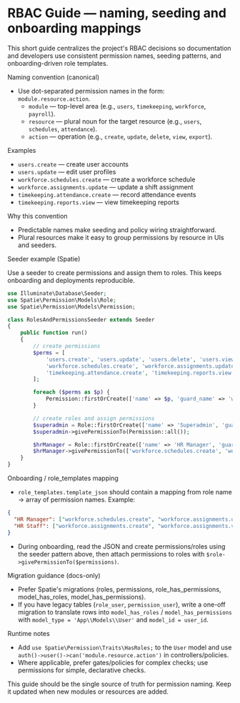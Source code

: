 # RBAC Guide — naming, seeding and onboarding mappings

This short guide centralizes the project's RBAC decisions so documentation and developers use consistent permission names, seeding patterns, and onboarding-driven role templates.

Naming convention (canonical)
- Use dot-separated permission names in the form: `module.resource.action`.
  - `module` — top-level area (e.g., `users`, `timekeeping`, `workforce`, `payroll`).
  - `resource` — plural noun for the target resource (e.g., `users`, `schedules`, `attendance`).
  - `action` — operation (e.g., `create`, `update`, `delete`, `view`, `export`).

Examples
- `users.create` — create user accounts
- `users.update` — edit user profiles
- `workforce.schedules.create` — create a workforce schedule
- `workforce.assignments.update` — update a shift assignment
- `timekeeping.attendance.create` — record attendance events
- `timekeeping.reports.view` — view timekeeping reports

Why this convention
- Predictable names make seeding and policy wiring straightforward.
- Plural resources make it easy to group permissions by resource in UIs and seeders.

Seeder example (Spatie)

Use a seeder to create permissions and assign them to roles. This keeps onboarding and deployments reproducible.

```php
use Illuminate\Database\Seeder;
use Spatie\Permission\Models\Role;
use Spatie\Permission\Models\Permission;

class RolesAndPermissionsSeeder extends Seeder
{
    public function run()
    {
        // create permissions
        $perms = [
            'users.create', 'users.update', 'users.delete', 'users.view',
            'workforce.schedules.create', 'workforce.assignments.update',
            'timekeeping.attendance.create', 'timekeeping.reports.view',
        ];

        foreach ($perms as $p) {
            Permission::firstOrCreate(['name' => $p, 'guard_name' => 'web']);
        }

        // create roles and assign permissions
        $superadmin = Role::firstOrCreate(['name' => 'Superadmin', 'guard_name' => 'web']);
        $superadmin->givePermissionTo(Permission::all());

        $hrManager = Role::firstOrCreate(['name' => 'HR Manager', 'guard_name' => 'web']);
        $hrManager->givePermissionTo(['workforce.schedules.create', 'workforce.assignments.update']);
    }
}
```

Onboarding / role_templates mapping
- `role_templates.template_json` should contain a mapping from role name → array of permission names. Example:

```json
{
  "HR Manager": ["workforce.schedules.create", "workforce.assignments.update"],
  "HR Staff": ["workforce.assignments.create", "workforce.assignments.view"]
}
```

- During onboarding, read the JSON and create permissions/roles using the seeder pattern above, then attach permissions to roles with `$role->givePermissionTo($permissions)`.

Migration guidance (docs-only)
- Prefer Spatie's migrations (roles, permissions, role_has_permissions, model_has_roles, model_has_permissions).
- If you have legacy tables (`role_user`, `permission_user`), write a one-off migration to translate rows into `model_has_roles` / `model_has_permissions` with `model_type = 'App\\Models\\User'` and `model_id = user_id`.

Runtime notes
- Add `use Spatie\Permission\Traits\HasRoles;` to the `User` model and use `auth()->user()->can('module.resource.action')` in controllers/policies.
- Where applicable, prefer gates/policies for complex checks; use permissions for simple, declarative checks.

This guide should be the single source of truth for permission naming. Keep it updated when new modules or resources are added.
